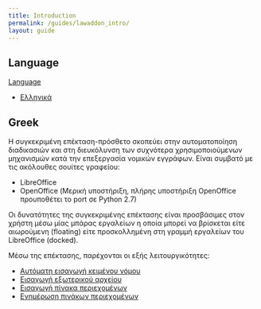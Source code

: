 ```yaml
---
title: Introduction
permalink: /guides/lawaddon_intro/
layout: guide
---
```



## Language
<div class="btn-group">
  <a href="#" class="btn btn-primary">Language</a>
  <a href="#" class="btn btn-primary dropdown-toggle" data-toggle="dropdown"><span class="caret"></span></a>
  <ul class="dropdown-menu">
    <li><a href="#greek">Ελληνικά</a></li>
  </ul>
</div>
 
## Greek
Η συγκεκριμένη επέκταση-πρόσθετο σκοπεύει στην αυτοματοποίηση διαδικασιών και στη διευκόλυνση των συχνότερα χρησιμοποιούμενων μηχανισμών κατά την επεξεργασία νομικών εγγράφων. Είναι συμβατό με τις ακόλουθες σουίτες γραφείου: 
* LibreOffice 
* OpenOffice (Μερική υποστήριξη, πλήρης υποστήριξη OpenOffice προυποθέτει το port σε Python 2.7) 

Οι δυνατότητες της συγκεκριμένης επέκτασης είναι προσβάσιμες στον χρήστη μέσω μίας μπάρας εργαλείων η οποία μπορεί να βρίσκεται είτε αιωρούμενη (floating) είτε προσκολλημένη στη γραμμή εργαλείων του LibreOffice (docked). 

Μέσω της επέκτασης, παρέχονται οι εξής λειτουργικότητες: 
* [Αυτόματη εισαγωγή κειμένου νόμου](/gsoc2018-librecust/guides/lawaddon_insertlaw) 
* [Εισαγωγή εξωτερικού αρχείου](/gsoc2018-librecust/guides/lawaddon_insert_external) 
* [Εισαγωγή πίνακα περιεχομένων](/gsoc2018-librecust/guides/lawaddon_insert_contents) 
* [Ενημέρωση πινάκων περιεχομένων](/gsoc2018-librecust/guides/lawaddon_update_indices) 

